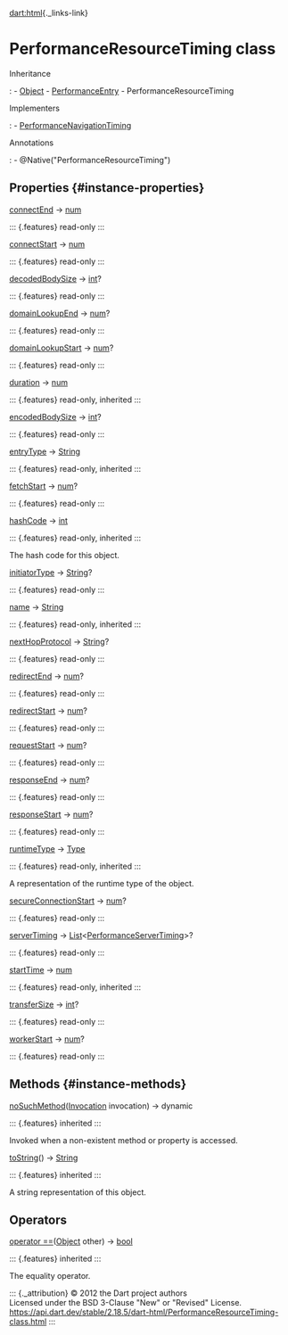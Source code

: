 [dart:html](../dart-html/dart-html-library){._links-link}

PerformanceResourceTiming class
===============================

Inheritance

:   -   [Object](../dart-core/object-class)
    -   [PerformanceEntry](performanceentry-class)
    -   PerformanceResourceTiming

Implementers

:   -   [PerformanceNavigationTiming](performancenavigationtiming-class)

Annotations

:   -   \@Native(\"PerformanceResourceTiming\")

Properties {#instance-properties}
----------

[connectEnd](performanceresourcetiming/connectend) →
[num](../dart-core/num-class)

::: {.features}
read-only
:::

[connectStart](performanceresourcetiming/connectstart) →
[num](../dart-core/num-class)

::: {.features}
read-only
:::

[decodedBodySize](performanceresourcetiming/decodedbodysize) →
[int](../dart-core/int-class)?

::: {.features}
read-only
:::

[domainLookupEnd](performanceresourcetiming/domainlookupend) →
[num](../dart-core/num-class)?

::: {.features}
read-only
:::

[domainLookupStart](performanceresourcetiming/domainlookupstart) →
[num](../dart-core/num-class)?

::: {.features}
read-only
:::

[duration](performanceentry/duration) → [num](../dart-core/num-class)

::: {.features}
read-only, inherited
:::

[encodedBodySize](performanceresourcetiming/encodedbodysize) →
[int](../dart-core/int-class)?

::: {.features}
read-only
:::

[entryType](performanceentry/entrytype) →
[String](../dart-core/string-class)

::: {.features}
read-only, inherited
:::

[fetchStart](performanceresourcetiming/fetchstart) →
[num](../dart-core/num-class)?

::: {.features}
read-only
:::

[hashCode](../dart-core/object/hashcode) → [int](../dart-core/int-class)

::: {.features}
read-only, inherited
:::

The hash code for this object.

[initiatorType](performanceresourcetiming/initiatortype) →
[String](../dart-core/string-class)?

::: {.features}
read-only
:::

[name](performanceentry/name) → [String](../dart-core/string-class)

::: {.features}
read-only, inherited
:::

[nextHopProtocol](performanceresourcetiming/nexthopprotocol) →
[String](../dart-core/string-class)?

::: {.features}
read-only
:::

[redirectEnd](performanceresourcetiming/redirectend) →
[num](../dart-core/num-class)?

::: {.features}
read-only
:::

[redirectStart](performanceresourcetiming/redirectstart) →
[num](../dart-core/num-class)?

::: {.features}
read-only
:::

[requestStart](performanceresourcetiming/requeststart) →
[num](../dart-core/num-class)?

::: {.features}
read-only
:::

[responseEnd](performanceresourcetiming/responseend) →
[num](../dart-core/num-class)?

::: {.features}
read-only
:::

[responseStart](performanceresourcetiming/responsestart) →
[num](../dart-core/num-class)?

::: {.features}
read-only
:::

[runtimeType](../dart-core/object/runtimetype) →
[Type](../dart-core/type-class)

::: {.features}
read-only, inherited
:::

A representation of the runtime type of the object.

[secureConnectionStart](performanceresourcetiming/secureconnectionstart)
→ [num](../dart-core/num-class)?

::: {.features}
read-only
:::

[serverTiming](performanceresourcetiming/servertiming) →
[List](../dart-core/list-class)\<[PerformanceServerTiming](performanceservertiming-class)\>?

::: {.features}
read-only
:::

[startTime](performanceentry/starttime) → [num](../dart-core/num-class)

::: {.features}
read-only, inherited
:::

[transferSize](performanceresourcetiming/transfersize) →
[int](../dart-core/int-class)?

::: {.features}
read-only
:::

[workerStart](performanceresourcetiming/workerstart) →
[num](../dart-core/num-class)?

::: {.features}
read-only
:::

Methods {#instance-methods}
-------

[noSuchMethod](../dart-core/object/nosuchmethod)([Invocation](../dart-core/invocation-class)
invocation) → dynamic

::: {.features}
inherited
:::

Invoked when a non-existent method or property is accessed.

[toString](../dart-core/object/tostring)() →
[String](../dart-core/string-class)

::: {.features}
inherited
:::

A string representation of this object.

Operators
---------

[operator
==](../dart-core/object/operator_equals)([Object](../dart-core/object-class)
other) → [bool](../dart-core/bool-class)

::: {.features}
inherited
:::

The equality operator.

::: {._attribution}
© 2012 the Dart project authors\
Licensed under the BSD 3-Clause \"New\" or \"Revised\" License.\
<https://api.dart.dev/stable/2.18.5/dart-html/PerformanceResourceTiming-class.html>
:::
